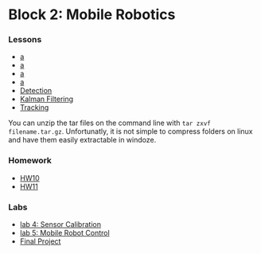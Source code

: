 # Block 2: Mobile Robotics

### Lessons

- [a](lsn11.tar.gz)
- [a](lsn14.tar.gz)
- [a](lsn15.tar.gz)
- [a](lsn19.tar.gz)
- [Detection](lsn20.tar.gz)
- [Kalman Filtering](lsn21-kf.pptx)
- [Tracking](lsn22.tar.gz)

You can unzip the tar files on the command line with `tar zxvf filename.tar.gz`.
Unfortunatly, it is not simple to compress folders on linux and have them easily
extractable in windoze.

### Homework

- [HW10](hw10.pdf)
- [HW11](hw11.pdf)

### Labs

- [lab 4: Sensor Calibration](lab4.pdf)
- [lab 5: Mobile Robot Control](lab5.pdf)
- [Final Project](final_project.pdf)
